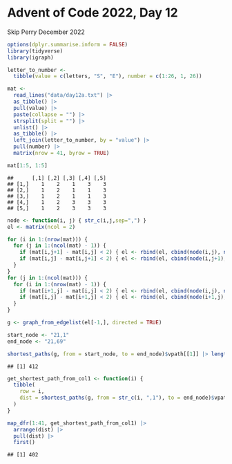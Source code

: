 Advent of Code 2022, Day 12
================
Skip Perry
December 2022

``` r
options(dplyr.summarise.inform = FALSE)
library(tidyverse)
library(igraph)
```

``` r
letter_to_number <- 
  tibble(value = c(letters, "S", "E"), number = c(1:26, 1, 26))

mat <- 
  read_lines("data/day12a.txt") |> 
  as_tibble() |> 
  pull(value) |> 
  paste(collapse = "") |> 
  strsplit(split = "") |> 
  unlist() |> 
  as_tibble() |> 
  left_join(letter_to_number, by = "value") |> 
  pull(number) |> 
  matrix(nrow = 41, byrow = TRUE)

mat[1:5, 1:5]
```

    ##      [,1] [,2] [,3] [,4] [,5]
    ## [1,]    1    2    1    3    3
    ## [2,]    1    2    1    1    3
    ## [3,]    1    2    1    1    3
    ## [4,]    1    2    3    3    3
    ## [5,]    1    2    3    3    3

``` r
node <- function(i, j) { str_c(i,j,sep=",") }
el <- matrix(ncol = 2)

for (i in 1:(nrow(mat))) {
  for (j in 1:(ncol(mat) - 1)) {
    if (mat[i,j+1] - mat[i,j] < 2) { el <- rbind(el, cbind(node(i,j), node(i,j+1))) } 
    if (mat[i,j] - mat[i,j+1] < 2) { el <- rbind(el, cbind(node(i,j+1), node(i,j))) } 
  }
}
for (j in 1:(ncol(mat))) {
  for (i in 1:(nrow(mat) - 1)) {
    if (mat[i+1,j] - mat[i,j] < 2) { el <- rbind(el, cbind(node(i,j), node(i+1,j))) }
    if (mat[i,j] - mat[i+1,j] < 2) { el <- rbind(el, cbind(node(i+1,j), node(i,j))) }
  }
}
```

``` r
g <- graph_from_edgelist(el[-1,], directed = TRUE)

start_node <- "21,1"
end_node <- "21,69"
```

``` r
shortest_paths(g, from = start_node, to = end_node)$vpath[[1]] |> length() - 1
```

    ## [1] 412

``` r
get_shortest_path_from_col1 <- function(i) {
  tibble(
    row = i,
    dist = shortest_paths(g, from = str_c(i, ",1"), to = end_node)$vpath[[1]] |> length() - 1
  )
}

map_dfr(1:41, get_shortest_path_from_col1) |> 
  arrange(dist) |> 
  pull(dist) |> 
  first()
```

    ## [1] 402
